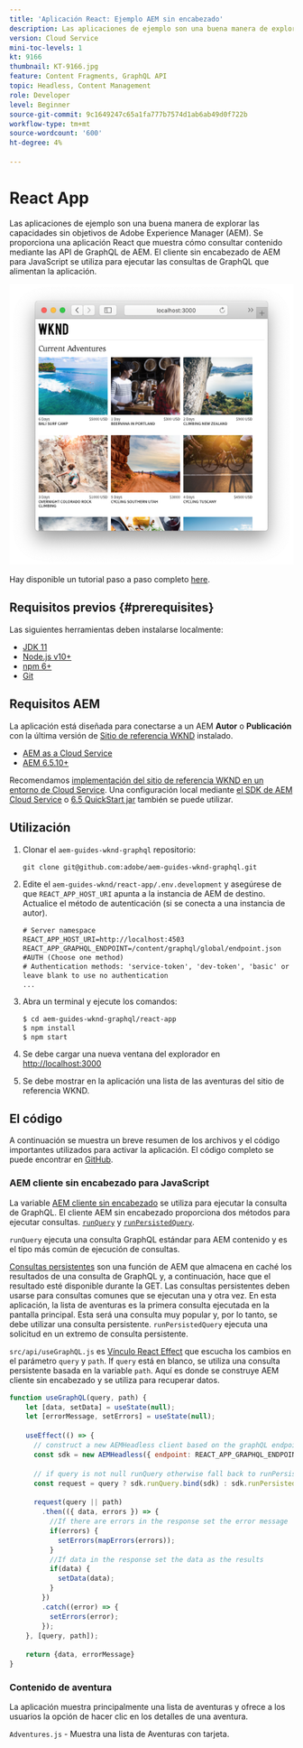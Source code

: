 ```yaml
---
title: 'Aplicación React: Ejemplo AEM sin encabezado'
description: Las aplicaciones de ejemplo son una buena manera de explorar las capacidades sin objetivos de Adobe Experience Manager (AEM). Se proporciona una aplicación React que muestra cómo consultar contenido mediante las API de GraphQL de AEM. El cliente sin encabezado de AEM para JavaScript se utiliza para ejecutar las consultas de GraphQL que alimentan la aplicación.
version: Cloud Service
mini-toc-levels: 1
kt: 9166
thumbnail: KT-9166.jpg
feature: Content Fragments, GraphQL API
topic: Headless, Content Management
role: Developer
level: Beginner
source-git-commit: 9c1649247c65a1fa777b7574d1ab6ab49d0f722b
workflow-type: tm+mt
source-wordcount: '600'
ht-degree: 4%

---
```



# React App

Las aplicaciones de ejemplo son una buena manera de explorar las capacidades sin objetivos de Adobe Experience Manager (AEM). Se proporciona una aplicación React que muestra cómo consultar contenido mediante las API de GraphQL de AEM. El cliente sin encabezado de AEM para JavaScript se utiliza para ejecutar las consultas de GraphQL que alimentan la aplicación.

![React Application](./assets/react-screenshot.png)

Hay disponible un tutorial paso a paso completo [here](https://experienceleague.adobe.com/docs/experience-manager-learn/getting-started-with-aem-headless/graphql/multi-step/overview.html).

## Requisitos previos {#prerequisites}

Las siguientes herramientas deben instalarse localmente:

* [JDK 11](https://experience.adobe.com/#/downloads/content/software-distribution/en/general.html?1_group.propertyvalues.property=.%2Fjcr%3Acontent%2Fmetadata%2Fdc%3AsoftwareType&amp;1_group.propertyvalues.operation=equals&amp;1_group.propertyvalues.0_values=software-type%3Atooling&amp;fulltext=Oracle%7E+JDK%7E+11%7E&amp;orderby=%40jcr%3Acontent%2Fjcr%3AlastModified&amp;orderby.sort=desc&amp;layout=list&amp;p.offset=0&amp;p.limit=14)
* [Node.js v10+](https://nodejs.org/en/)
* [npm 6+](https://www.npmjs.com/)
* [Git](https://git-scm.com/)

## Requisitos AEM

La aplicación está diseñada para conectarse a un AEM **Autor** o **Publicación** con la última versión de [Sitio de referencia WKND](https://github.com/adobe/aem-guides-wknd/releases/latest) instalado.

* [AEM as a Cloud Service](https://experienceleague.adobe.com/docs/experience-manager-cloud-service/overview/introduction.html)
* [AEM 6.5.10+](https://experienceleague.adobe.com/docs/experience-manager-65/release-notes/service-pack/new-features-latest-service-pack.html?lang=es#service-pack)

Recomendamos [implementación del sitio de referencia WKND en un entorno de Cloud Service](https://experienceleague.adobe.com/docs/experience-manager-cloud-service/implementing/deploying/overview.html#coding-against-the-right-aem-version). Una configuración local mediante [el SDK de AEM Cloud Service](https://experienceleague.adobe.com/docs/experience-manager-learn/cloud-service/local-development-environment-set-up/overview.html) o [6.5 QuickStart jar](https://experienceleague.adobe.com/docs/experience-manager-learn/foundation/development/set-up-a-local-aem-development-environment.html?lang=en#install-local-aem-instances) también se puede utilizar.

## Utilización

1. Clonar el `aem-guides-wknd-graphql` repositorio:

   ```shell
   git clone git@github.com:adobe/aem-guides-wknd-graphql.git
   ```

1. Edite el `aem-guides-wknd/react-app/.env.development` y asegúrese de que `REACT_APP_HOST_URI` apunta a la instancia de AEM de destino. Actualice el método de autenticación (si se conecta a una instancia de autor).

   ```plain
   # Server namespace
   REACT_APP_HOST_URI=http://localhost:4503
   REACT_APP_GRAPHQL_ENDPOINT=/content/graphql/global/endpoint.json
   #AUTH (Choose one method)
   # Authentication methods: 'service-token', 'dev-token', 'basic' or leave blank to use no authentication
   ...
   ```

1. Abra un terminal y ejecute los comandos:

   ```shell
   $ cd aem-guides-wknd-graphql/react-app
   $ npm install
   $ npm start
   ```
1. Se debe cargar una nueva ventana del explorador en [http://localhost:3000](http://localhost:3000)
1. Se debe mostrar en la aplicación una lista de las aventuras del sitio de referencia WKND.

## El código

A continuación se muestra un breve resumen de los archivos y el código importantes utilizados para activar la aplicación. El código completo se puede encontrar en [GitHub](https://github.com/adobe/aem-guides-wknd-graphql).

### AEM cliente sin encabezado para JavaScript

La variable [AEM cliente sin encabezado](https://github.com/adobe/aem-headless-client-js) se utiliza para ejecutar la consulta de GraphQL. El cliente AEM sin encabezado proporciona dos métodos para ejecutar consultas. [`runQuery`](https://github.com/adobe/aem-headless-client-js/blob/main/api-reference.md#aemheadlessrunqueryquery-options--promiseany) y [`runPersistedQuery`](https://github.com/adobe/aem-headless-client-js/blob/main/api-reference.md#aemheadlessrunpersistedquerypath-variables-options--promiseany).

`runQuery` ejecuta una consulta GraphQL estándar para AEM contenido y es el tipo más común de ejecución de consultas.

[Consultas persistentes](https://experienceleague.adobe.com/docs/experience-manager-learn/getting-started-with-aem-headless/graphql/video-series/graphql-persisted-queries.html) son una función de AEM que almacena en caché los resultados de una consulta de GraphQL y, a continuación, hace que el resultado esté disponible durante la GET. Las consultas persistentes deben usarse para consultas comunes que se ejecutan una y otra vez. En esta aplicación, la lista de aventuras es la primera consulta ejecutada en la pantalla principal. Esta será una consulta muy popular y, por lo tanto, se debe utilizar una consulta persistente. `runPersistedQuery` ejecuta una solicitud en un extremo de consulta persistente.

`src/api/useGraphQL.js` es [Vínculo React Effect](https://reactjs.org/docs/hooks-overview.html#effect-hook) que escucha los cambios en el parámetro `query` y `path`. If `query` está en blanco, se utiliza una consulta persistente basada en la variable `path`. Aquí es donde se construye AEM cliente sin encabezado y se utiliza para recuperar datos.

```js
function useGraphQL(query, path) {
    let [data, setData] = useState(null);
    let [errorMessage, setErrors] = useState(null);

    useEffect(() => {
      // construct a new AEMHeadless client based on the graphQL endpoint
      const sdk = new AEMHeadless({ endpoint: REACT_APP_GRAPHQL_ENDPOINT })

      // if query is not null runQuery otherwise fall back to runPersistedQuery
      const request = query ? sdk.runQuery.bind(sdk) : sdk.runPersistedQuery.bind(sdk);

      request(query || path)
        .then(({ data, errors }) => {
          //If there are errors in the response set the error message
          if(errors) {
            setErrors(mapErrors(errors));
          }
          //If data in the response set the data as the results
          if(data) {
            setData(data);
          }
        })
        .catch((error) => {
          setErrors(error);
        });
    }, [query, path]);

    return {data, errorMessage}
}
```

### Contenido de aventura

La aplicación muestra principalmente una lista de aventuras y ofrece a los usuarios la opción de hacer clic en los detalles de una aventura.

`Adventures.js` - Muestra una lista de Aventuras con tarjeta.
